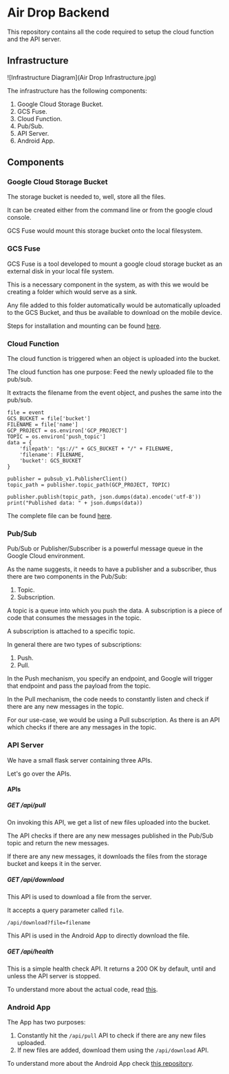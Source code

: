 # Air Drop Backend

This repository contains all the code required to setup the cloud function and the API server.

## Infrastructure

![Infrastructure Diagram](Air Drop Infrastructure.jpg)

The infrastructure has the following components:
1. Google Cloud Storage Bucket.
2. GCS Fuse.
3. Cloud Function.
4. Pub/Sub.
5. API Server.
6. Android App.

## Components

### Google Cloud Storage Bucket

The storage bucket is needed to, well, store all the files. 

It can be created either from the command line or from the google cloud console.

GCS Fuse would mount this storage bucket onto the local filesystem.

### GCS Fuse

GCS Fuse is a tool developed to mount a google cloud storage bucket as an external disk in your local file system.

This is a necessary component in the system, as with this we would be creating a folder which would serve as a sink.

Any file added to this folder automatically would be automatically uploaded to the GCS Bucket, and thus be available to download on the mobile device.

Steps for installation and mounting can be found [here](https://github.com/GoogleCloudPlatform/gcsfuse).

### Cloud Function

The cloud function is triggered when an object is uploaded into the bucket.

The cloud function has one purpose: Feed the newly uploaded file to the pub/sub. 

It extracts the filename from the event object, and pushes the same into the pub/sub.

```
file = event
GCS_BUCKET = file['bucket']
FILENAME = file['name']
GCP_PROJECT = os.environ['GCP_PROJECT']
TOPIC = os.environ['push_topic']
data = {
    'filepath': "gs://" + GCS_BUCKET + "/" + FILENAME,
    'filename': FILENAME,
    'bucket': GCS_BUCKET
}

publisher = pubsub_v1.PublisherClient()
topic_path = publisher.topic_path(GCP_PROJECT, TOPIC)

publisher.publish(topic_path, json.dumps(data).encode('utf-8'))
print("Published data: " + json.dumps(data))
```

The complete file can be found [here](./topic_push_cf.py).

### Pub/Sub

Pub/Sub or Publisher/Subscriber is a powerful message queue in the Google Cloud environment.

As the name suggests, it needs to have a publisher and a subscriber, thus there are two components in the Pub/Sub:
1. Topic.
2. Subscription.

A topic is a queue into which you push the data. A subscription is a piece of code that consumes the messages in the topic.

A subscription is attached to a specific topic.

In general there are two types of subscriptions:
1. Push.
2. Pull.

In the Push mechanism, you specify an endpoint, and Google will trigger that endpoint and pass the payload from the topic.

In the Pull mechanism, the code needs to constantly listen and check if there are any new messages in the topic.

For our use-case, we would be using a Pull subscription. As there is an API which checks if there are any messages in the topic.

### API Server

We have a small flask server containing three APIs. 

Let's go over the APIs.

#### APIs

##### GET /api/pull

On invoking this API, we get a list of new files uploaded into the bucket.

The API checks if there are any new messages published in the Pub/Sub topic and return the new messages.

If there are any new messages, it downloads the files from the storage bucket and keeps it in the server.

##### GET /api/download

This API is used to download a file from the server.

It accepts a query parameter called `file`.

```/api/download?file=filename```

This API is used in the Android App to directly download the file.

##### GET /api/health

This is a simple health check API. It returns a 200 OK by default, until and unless the API server is stopped.

To understand more about the actual code, read [this](./webserver/README.md).

### Android App

The App has two purposes:
1. Constantly hit the `/api/pull` API to check if there are any new files uploaded.
2. If new files are added, download them using the `/api/download` API.

To understand more about the Android App check [this repository](https://github.com/srinibasmisra97/Air-Drop-Android-App).